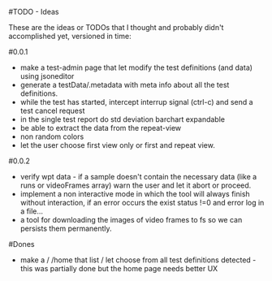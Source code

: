 

#TODO - Ideas

These are the ideas or TODOs that I thought and probably didn't accomplished yet, versioned in time:

#0.0.1

 * make a test-admin page that let modify the test definitions (and data) using jsoneditor
 * generate a testData/.metadata with meta info about all the test definitions.
 * while the test has started, intercept interrup signal (ctrl-c) and send a test cancel request
 * in the single test report do std deviation barchart expandable
 * be able to extract the data from the repeat-view
 * non random colors
 * let the user choose first view only or first and repeat view.

#0.0.2

 * verify wpt data - if a sample doesn't contain the necessary data (like a runs or videoFrames array) warn the user and let it abort or proceed. 
 * implement a non interactive mode in which the tool will always finish without interaction, if an error occurs the exist status !=0 and error log in a file...
 * a tool for downloading the images of video frames to fs so we can persists them permanently.





 #Dones

 * make a / /home that list / let choose from all test definitions detected - this was partially done but the home page needs better UX

